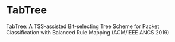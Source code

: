 # TabTree
TabTree: A TSS-assisted Bit-selecting Tree Scheme for Packet Classification with Balanced Rule Mapping (ACM/IEEE ANCS 2019)
